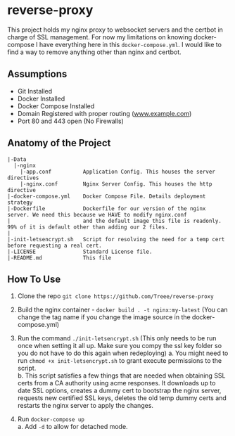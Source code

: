 # reverse-proxy

This project holds my nginx proxy to websocket servers and the certbot in charge of SSL management. For now my limitations on knowing docker-compose I have everything here in this `docker-compose.yml`. I would like to find a way to remove anything other than nginx and certbot.

## Assumptions

- Git Installed
- Docker Installed
- Docker Compose Installed
- Domain Registered with proper routing (www.example.com)
- Port 80 and 443 open (No Firewalls)

## Anatomy of the Project

```
|-Data  
  |-nginx  
    |-app.conf          Application Config. This houses the server directives  
    |-nginx.conf        Nginx Server Config. This houses the http directive  
|-docker-compose.yml    Docker Compose File. Details deployment strategy  
|-Dockerfile            Dockerfile for our version of the nginx server. We need this because we HAVE to modify nginx.conf 
|                       and the default image this file is readonly. 99% of it is default other than adding our 2 files.
|
|-init-letsencrypt.sh   Script for resolving the need for a temp cert before requesting a real cert.
|-LICENSE               Standard License file.
|-README.md             This file
```

## How To Use

1. Clone the repo `git clone https://github.com/Treee/reverse-proxy`

2. Build the nginx container - `docker build . -t nginx:my-latest` (You can change the tag name if you change the image source in the docker-compose.yml)

3. Run the command `./init-letsencrypt.sh` (This only needs to be run once when setting it all up. Make sure you compy the ssl key folder so you do not have to do this again when redeploying)
    a. You might need to run `chmod +x init-letsencrypt.sh` to grant execute permissions to the script.  
    b. This script satisfies a few things that are needed when obtaining SSL certs from a CA authority using acme responses. It downloads up to date SSL options, creates a dummy cert to bootstrap the nginx server, requests new certified SSL keys, deletes the old temp dummy certs and restarts the nginx server to apply the changes.

4. Run `docker-compose up`  
    a. Add `-d` to allow for detached mode.
